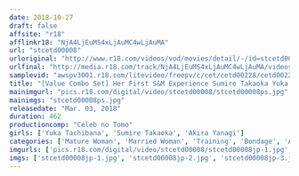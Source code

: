 ```yaml
---
date: 2018-10-27
draft: false
affsite: "r18"
afflinkr18: "NjA4LjEuMS4xLjAuMC4wLjAuMA"
url: "stcetd00008"
urloriginal: "http://www.r18.com/videos/vod/movies/detail/-/id=stcetd00008"
urlfinal: "http://media.r18.com/track/NjA4LjEuMS4xLjAuMC4wLjAuMA/videos/vod/movies/detail/-/id=stcetd00008"
samplevid: "awspv3001.r18.com/litevideo/freepv/c/cet/cetd00228/cetd00228_dmb_w.mp4"
title: "[Value Combo Set] Her First S&M Experience Sumire Takaoka Yuka Tachibana Akira Yanagi"
mainimgurl: "pics.r18.com/digital/video/stcetd00008/stcetd00008ps.jpg"
mainimgs: "stcetd00008ps.jpg"
releasedate: "Mar. 03, 2018"
duration: 462
productioncomp: "Celeb no Tomo"
girls: ['Yuka Tachibana', 'Sumire Takaoka', 'Akira Yanagi']
categories: ['Mature Woman', 'Married Woman', 'Training', 'Bondage', 'Anal Sex', 'Set Items']
imgurls: ['pics.r18.com/digital/video/stcetd00008/stcetd00008jp-1.jpg', 'pics.r18.com/digital/video/stcetd00008/stcetd00008jp-2.jpg', 'pics.r18.com/digital/video/stcetd00008/stcetd00008jp-3.jpg', 'pics.r18.com/digital/video/stcetd00008/stcetd00008jp-4.jpg', 'pics.r18.com/digital/video/stcetd00008/stcetd00008jp-5.jpg', 'pics.r18.com/digital/video/stcetd00008/stcetd00008jp-6.jpg', 'pics.r18.com/digital/video/stcetd00008/stcetd00008jp-7.jpg', 'pics.r18.com/digital/video/stcetd00008/stcetd00008jp-8.jpg', 'pics.r18.com/digital/video/stcetd00008/stcetd00008jp-9.jpg', 'pics.r18.com/digital/video/stcetd00008/stcetd00008jp-10.jpg', 'pics.r18.com/digital/video/stcetd00008/stcetd00008jp-11.jpg', 'pics.r18.com/digital/video/stcetd00008/stcetd00008jp-12.jpg', 'pics.r18.com/digital/video/stcetd00008/stcetd00008jp-13.jpg', 'pics.r18.com/digital/video/stcetd00008/stcetd00008jp-14.jpg', 'pics.r18.com/digital/video/stcetd00008/stcetd00008jp-15.jpg', 'pics.r18.com/digital/video/stcetd00008/stcetd00008jp-16.jpg', 'pics.r18.com/digital/video/stcetd00008/stcetd00008jp-17.jpg', 'pics.r18.com/digital/video/stcetd00008/stcetd00008jp-18.jpg', 'pics.r18.com/digital/video/stcetd00008/stcetd00008jp-19.jpg', 'pics.r18.com/digital/video/stcetd00008/stcetd00008jp-20.jpg']
imgs: ['stcetd00008jp-1.jpg', 'stcetd00008jp-2.jpg', 'stcetd00008jp-3.jpg', 'stcetd00008jp-4.jpg', 'stcetd00008jp-5.jpg', 'stcetd00008jp-6.jpg', 'stcetd00008jp-7.jpg', 'stcetd00008jp-8.jpg', 'stcetd00008jp-9.jpg', 'stcetd00008jp-10.jpg', 'stcetd00008jp-11.jpg', 'stcetd00008jp-12.jpg', 'stcetd00008jp-13.jpg', 'stcetd00008jp-14.jpg', 'stcetd00008jp-15.jpg', 'stcetd00008jp-16.jpg', 'stcetd00008jp-17.jpg', 'stcetd00008jp-18.jpg', 'stcetd00008jp-19.jpg', 'stcetd00008jp-20.jpg']
---
```

